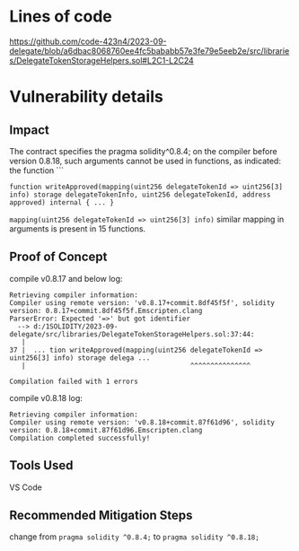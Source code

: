 # Lines of code

https://github.com/code-423n4/2023-09-delegate/blob/a6dbac8068760ee4fc5bababb57e3fe79e5eeb2e/src/libraries/DelegateTokenStorageHelpers.sol#L2C1-L2C24
# Vulnerability details

## Impact

The contract specifies the pragma solidity^0.8.4; on the compiler before version 0.8.18, such arguments cannot be used in functions, as indicated: the function ```
```solidity
function writeApproved(mapping(uint256 delegateTokenId => uint256[3] info) storage delegateTokenInfo, uint256 delegateTokenId, address approved) internal { ... }
```

`mapping(uint256 delegateTokenId => uint256[3] info)`
similar mapping in arguments is present in 15 functions. 
## Proof of Concept

compile v0.8.17 and below log:
```
Retrieving compiler information:
Compiler using remote version: 'v0.8.17+commit.8df45f5f', solidity version: 0.8.17+commit.8df45f5f.Emscripten.clang
ParserError: Expected '=>' but got identifier
  --> d:/1SOLIDITY/2023-09-delegate/src/libraries/DelegateTokenStorageHelpers.sol:37:44:
   |
37 |  ... tion writeApproved(mapping(uint256 delegateTokenId => uint256[3] info) storage delega ...
   |                                         ^^^^^^^^^^^^^^^

Compilation failed with 1 errors
```
compile v0.8.18 log:
```
Retrieving compiler information:
Compiler using remote version: 'v0.8.18+commit.87f61d96', solidity version: 0.8.18+commit.87f61d96.Emscripten.clang
Compilation completed successfully!
```
## Tools Used

VS Code

## Recommended Mitigation Steps

change from `pragma solidity ^0.8.4;` to `pragma solidity ^0.8.18;`